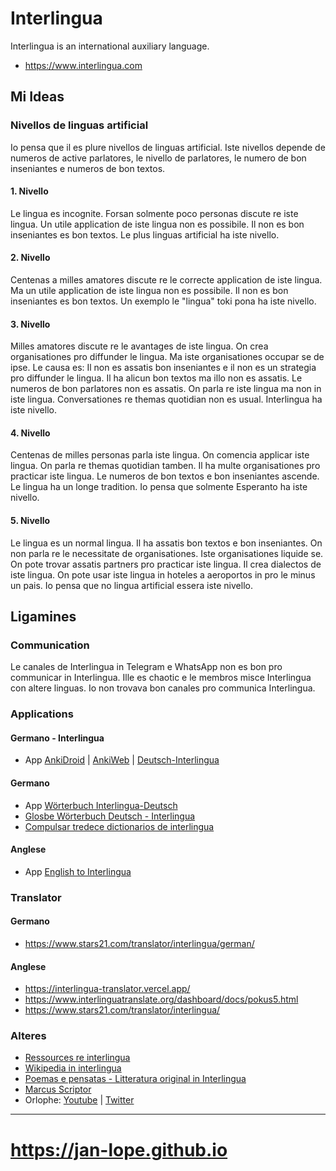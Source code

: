 # Interlingua
Interlingua is an international auxiliary language.
* https://www.interlingua.com

## Mi Ideas

### Nivellos de linguas artificial

Io pensa que il es plure nivellos de linguas artificial.
Iste nivellos depende de numeros de active parlatores, le nivello de parlatores, le numero de bon inseniantes e numeros de bon textos.

#### 1. Nivello
Le lingua es incognite. Forsan solmente poco personas discute re iste lingua. Un utile application de iste lingua non es possibile. Il non es bon inseniantes es bon textos.
Le plus linguas artificial ha iste nivello.

#### 2. Nivello
Centenas a milles amatores discute re le correcte application de iste lingua. Ma un utile application de iste lingua non es possibile. Il non es bon inseniantes es bon textos.
Un exemplo le "lingua" toki pona ha iste nivello.

#### 3. Nivello
Milles amatores discute re le avantages de iste lingua. On crea organisationes pro diffunder le lingua. Ma iste organisationes occupar se de ipse. Le causa es: Il non es assatis bon inseniantes e il non es un strategia pro diffunder le lingua.
Il ha alicun bon textos ma illo non es assatis. Le numeros de bon parlatores non es assatis. On parla re iste lingua ma non in iste lingua. Conversationes re themas quotidian non es usual.
Interlingua ha iste nivello.

#### 4. Nivello
Centenas de milles personas parla iste lingua. On comencia applicar iste lingua. On parla re themas quotidian tamben. Il ha multe organisationes pro practicar iste lingua. Le numeros de bon textos e bon inseniantes ascende. Le lingua ha un longe tradition.
Io pensa que solmente Esperanto ha iste nivello.

#### 5. Nivello
Le lingua es un normal lingua. Il ha assatis bon textos e bon inseniantes. On non parla re le necessitate de organisationes. Iste organisationes liquide se. On pote trovar assatis partners pro practicar iste lingua. Il crea dialectos de iste lingua. On pote usar iste lingua in hoteles a aeroportos in pro le minus un pais.
Io pensa que no lingua artificial essera iste nivello.



## Ligamines

### Communication
Le canales de Interlingua in Telegram e WhatsApp non es bon pro communicar in Interlingua. Ille es chaotic e le membros misce Interlingua con altere linguas. Io non trovava bon canales pro communica Interlingua.


### Applications

#### Germano - Interlingua 
* App [AnkiDroid](https://play.google.com/store/apps/details?id=com.ichi2.anki&gl=DE) | [AnkiWeb](https://ankiweb.net/) | [Deutsch-Interlingua](https://ankiweb.net/shared/info/10108193)

#### Germano
* App [Wörterbuch Interlingua-Deutsch](https://play.google.com/store/apps/details?id=renegrothmann.iade&gl=DE)
* [Glosbe Wörterbuch Deutsch - Interlingua](https://glosbe.com/de/ia)
* [Compulsar tredece dictionarios de interlingua](https://rudhar.com/cgi-bin/cgi-grep.cgi)

#### Anglese
* App [English to Interlingua](https://play.google.com/store/apps/details?id=renegrothmann.iaenglish)


### Translator
#### Germano
* https://www.stars21.com/translator/interlingua/german/

#### Anglese
* https://interlingua-translator.vercel.app/
* https://www.interlinguatranslate.org/dashboard/docs/pokus5.html
* https://www.stars21.com/translator/interlingua/


### Alteres
* [Ressources re interlingua](https://rudhar.com/lingtics/intrlnga/resurses.htm)
* [Wikipedia in interlingua](https://ia.m.wikipedia.org/wiki/Pagina_principal)
* [Poemas e pensatas - Litteratura original in Interlingua](https://poemasepensatas.blogspot.com)
* [Marcus Scriptor](https://m.youtube.com/channel/UCWRbiStTf3aAJDkU0KGVrGQ)
* Orlophe: [Youtube](https://m.youtube.com/@orlophe/videos) | [Twitter](https://twitter.com/Orlophe)



----
# https://jan-lope.github.io
